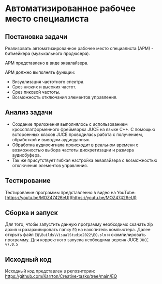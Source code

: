 # Автоматизированное рабочее место специалиста
## Постановка задачи
Реализовать автоматизированное рабочее место специалиста (АРМ) - битмейкера (музыкального продюсера).


АРМ представлено в виде эквалайзера.


АРМ должно выполнять функции:
- Визуализация частотного спектра.
- Срез низких и высоких частот.
- Срез пиковой частоты.
- Возможность отключания элементов управления.

## Анализ задачи
- Создание приложения выполнялось с использованием кроссплатформенного фреймворка JUCE на языке C++. С помощью встороенных класов JUCE проводилась работа с получением, обработкой и выводом аудиоданных.
- Обработка аудиосигнала происходит в реальном времени с возможностью выбора частоты дискретизации и размера аудиобуфера.
- Так же присутствует гибкая настройка эквалайзера с возможностью отключения элементов управления.

## Тестирование
Тестирование программы представленно в видео на YouTube: [https://youtu.be/MOZ47426eUI](https://youtu.be/MOZ47426eUI)

## Сборка и запуск
Для того, чтобы запустить данную программу необходимо скачать zip архив и разархивировать папку ```EQ``` на накопитель компьютера. 
Далее открыть файл ```EQ\Builds\VisualStudio2022\EQ.sln``` и скомпилировать программу. Для корректного запуска необходима версия JUCE ```JUCE v7.0.5```

## Исходный код
Исходный код представлен в репозитории: https://github.com/Karrton/Creative-tasks/tree/main/EQ
